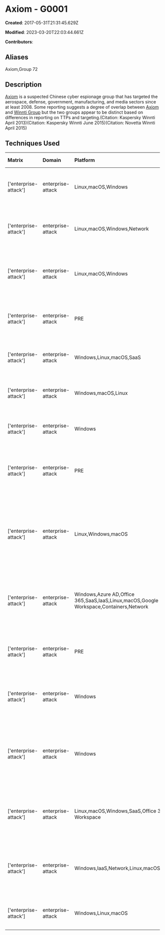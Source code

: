 # Axiom - G0001

**Created**: 2017-05-31T21:31:45.629Z

**Modified**: 2023-03-20T22:03:44.661Z

**Contributors**: 

## Aliases

Axiom,Group 72

## Description

[Axiom](https://attack.mitre.org/groups/G0001) is a suspected Chinese cyber espionage group that has targeted the aerospace, defense, government, manufacturing, and media sectors since at least 2008. Some reporting suggests a degree of overlap between [Axiom](https://attack.mitre.org/groups/G0001) and [Winnti Group](https://attack.mitre.org/groups/G0044) but the two groups appear to be distinct based on differences in reporting on TTPs and targeting.(Citation: Kaspersky Winnti April 2013)(Citation: Kaspersky Winnti June 2015)(Citation: Novetta Winnti April 2015)

## Techniques Used

|Matrix|Domain|Platform|Technique ID|Technique Name|Use|
| :---| :---| :---| :---| :---| :---|
|['enterprise-attack']|enterprise-attack|Linux,macOS,Windows|T1001.002|Steganography|[Axiom](https://attack.mitre.org/groups/G0001) has used steganography to hide its C2 communications.(Citation: Novetta-Axiom)|
|['enterprise-attack']|enterprise-attack|Linux,macOS,Windows,Network|T1005|Data from Local System|[Axiom](https://attack.mitre.org/groups/G0001) has collected data from a compromised network.(Citation: Novetta-Axiom)|
|['enterprise-attack']|enterprise-attack|Linux,macOS,Windows|T1560|Archive Collected Data|[Axiom](https://attack.mitre.org/groups/G0001) has compressed and encrypted data prior to exfiltration.(Citation: Novetta-Axiom)|
|['enterprise-attack']|enterprise-attack|PRE|T1584.005|Botnet|[Axiom](https://attack.mitre.org/groups/G0001) has used large groups of compromised machines for use as proxy nodes.(Citation: Novetta-Axiom)|
|['enterprise-attack']|enterprise-attack|Windows,Linux,macOS,SaaS|T1189|Drive-by Compromise|[Axiom](https://attack.mitre.org/groups/G0001) has used watering hole attacks to gain access.(Citation: Cisco Group 72)|
|['enterprise-attack']|enterprise-attack|Windows,macOS,Linux|T1553|Subvert Trust Controls|[Axiom](https://attack.mitre.org/groups/G0001) has used digital certificates to deliver malware.(Citation: Novetta-Axiom)|
|['enterprise-attack']|enterprise-attack|Windows|T1021.001|Remote Desktop Protocol|[Axiom](https://attack.mitre.org/groups/G0001) has used RDP during operations.(Citation: Novetta-Axiom)|
|['enterprise-attack']|enterprise-attack|PRE|T1583.002|DNS Server|[Axiom](https://attack.mitre.org/groups/G0001) has acquired dynamic DNS services for use in the targeting of intended victims.(Citation: Novetta-Axiom)|
|['enterprise-attack']|enterprise-attack|Linux,Windows,macOS|T1203|Exploitation for Client Execution|[Axiom](https://attack.mitre.org/groups/G0001) has used exploits for multiple vulnerabilities including CVE-2014-0322, CVE-2012-4792, CVE-2012-1889, and CVE-2013-3893.(Citation: Cisco Group 72)|
|['enterprise-attack']|enterprise-attack|Windows,Azure AD,Office 365,SaaS,IaaS,Linux,macOS,Google Workspace,Containers,Network|T1078|Valid Accounts|[Axiom](https://attack.mitre.org/groups/G0001) has used previously compromised administrative accounts to escalate privileges.(Citation: Novetta-Axiom)|
|['enterprise-attack']|enterprise-attack|PRE|T1583.003|Virtual Private Server|[Axiom](https://attack.mitre.org/groups/G0001) has used VPS hosting providers in targeting of intended victims.(Citation: Novetta-Axiom)|
|['enterprise-attack']|enterprise-attack|Windows|T1563.002|RDP Hijacking|[Axiom](https://attack.mitre.org/groups/G0001) has targeted victims with remote administration tools including RDP.(Citation: Novetta-Axiom)|
|['enterprise-attack']|enterprise-attack|Windows|T1546.008|Accessibility Features|[Axiom](https://attack.mitre.org/groups/G0001) actors have been known to use the Sticky Keys replacement within RDP sessions to obtain persistence.(Citation: Novetta-Axiom)|
|['enterprise-attack']|enterprise-attack|Linux,macOS,Windows,SaaS,Office 365,Google Workspace|T1566|Phishing|[Axiom](https://attack.mitre.org/groups/G0001) has used spear phishing to initially compromise victims.(Citation: Cisco Group 72)(Citation: Novetta-Axiom)|
|['enterprise-attack']|enterprise-attack|Windows,IaaS,Network,Linux,macOS,Containers|T1190|Exploit Public-Facing Application|[Axiom](https://attack.mitre.org/groups/G0001) has been observed using SQL injection to gain access to systems.(Citation: Novetta-Axiom)(Citation: Cisco Group 72)|
|['enterprise-attack']|enterprise-attack|Windows,Linux,macOS|T1003|OS Credential Dumping|[Axiom](https://attack.mitre.org/groups/G0001) has been known to dump credentials.(Citation: Novetta-Axiom)|
